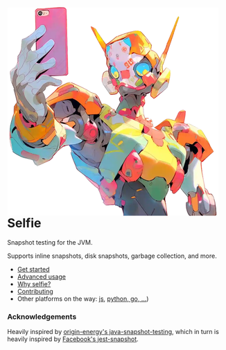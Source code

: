 # <img align="left" src="docs/selfie_logo_only.png"> Selfie

Snapshot testing for the JVM.

Supports inline snapshots, disk snapshots, garbage collection, and more.

- [Get started](https://selfie.dev/jvm/get-started)
- [Advanced usage](https://selfie.dev/jvm/advanced)
- [Why selfie?](https://selfie.dev/jvm)
- [Contributing](CONTRIBUTING.md)
- Other platforms on the way: [js](https://github.com/diffplug/selfie/issues/84), [python, go, ...](https://github.com/diffplug/selfie/issues/85))

### Acknowledgements

Heavily inspired by [origin-energy's java-snapshot-testing](https://github.com/origin-energy/java-snapshot-testing), which in turn is heavily inspired by [Facebook's jest-snapshot](https://jestjs.io/docs/snapshot-testing).
